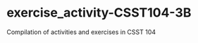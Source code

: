 # exercise_activity-CSST104-3B
Compilation of activities and exercises in CSST 104
<head>
    <title>Tabbed Links</title>
    <style>
        /* Style the tab */
        .tab {
            overflow: hidden;
            border: 1px solid #ccc;
            background-color: #f1f1f1;
        }

        /* Style the buttons inside the tab */
        .tab a {
            display: inline-block;
            background-color: inherit;
            border: none;
            outline: none;
            cursor: pointer;
            padding: 14px 16px;
            transition: 0.3s;
            text-decoration: none;
            color: black;
        }

        /* Change background color of buttons on hover */
        .tab a:hover {
            background-color: #ddd;
        }

        /* Create an active/current tablink class */
        .tab a.active {
            background-color: #ccc;
        }
    </style>
</head>
<body>

<div class="tab">
    <a href="#" class="tablinks" onclick="openTab(event, 'link1')" id="defaultOpen">Link 1</a>
    <a href="#" class="tablinks" onclick="openTab(event, 'link2')">Link 2</a>
    <a href="#" class="tablinks" onclick="openTab(event, 'link3')">Link 3</a>
</div>
